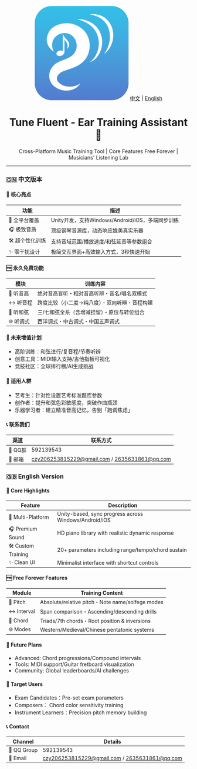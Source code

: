 <div align="center">
  <img src="https://github.com/Juqi-Li/TuneFluent-Support/blob/main/AppIcon.png"  width="256" height="256" alt="Tune Fluent Logo">
  <a href="#中文">中文</a> | <a href="#english">English</a>
  
  # Tune Fluent - Ear Training Assistant 🎵
  
  Cross-Platform Music Training Tool | Core Features Free Forever | Musicians' Listening Lab
</div>

---

### <div id="中文"></div> 🇨🇳 中文版本

#### 🌟 核心亮点
| 功能 | 描述 |
|------|------|
| 📱 全平台覆盖 | Unity开发，支持Windows/Android/iOS，多端同步训练 |
| 🎧 极致音质 | 顶级钢琴音源库，动态响应媲美真实乐器 |
| 🛠️ 超个性化训练 | 支持音域范围/播放速度/和弦延音等参数组合 |
| ✨ 零干扰设计 | 极简交互界面+高效输入方式，3秒快速开始 |

#### 🆓 永久免费功能
| 模块 | 训练内容 |
|------|----------|
| 🎼 听音高 | 绝对音高盲听・相对音高听辨・音名/唱名双模式 |
| ↔️ 听音程 | 跨度比较（小二度→纯八度）・双向听辨・音程构建 |
| 🎹 听和弦 | 三/七和弦全系（含增减挂留）・原位与转位组合 |
| 🌐 听调式 | 西洋调式・中古调式・中国五声调式 |

#### 🚀 未来增值计划
+ 高阶训练：和弦进行/复音程/节奏听辨
+ 创意工具：MIDI输入支持/吉他指板可视化
+ 竞技社区：全球排行榜/AI生成挑战

#### 🎯 适用人群
+ 艺考生：针对性设置艺考标准题库参数
+ 创作者：提升和弦色彩敏感度，突破作曲瓶颈
+ 乐器学习者：建立精准音高记忆，告别「跑调焦虑」

#### 📞 联系我们
| 渠道 | 联系方式 |
|-----|-----|
| 🐧 QQ群 | 592139543 |
| 📧 邮箱	| czy206253815229@gmail.com / 2635631861@qq.com |


### <div id="english"></div> 🇬🇧 English Version

#### 🌟 Core Highlights
| Feature | Description |
|------|------|
| 📱 Multi-Platform | Unity-based, sync progress across Windows/Android/iOS |
| 🎧 Premium Sound | HD piano library with realistic dynamic response |
| 🛠️ Custom Training | 20+ parameters including range/tempo/chord sustain |
| ✨ Clean UI | Minimalist interface with shortcut controls |

#### 🆓 Free Forever Features
| Module | Training Content |
|------|----------|
| 🎼 Pitch | Absolute/relative pitch・Note name/solfege modes |
| ↔️ Interval | Span comparison・Ascending/descending drills |
| 🎹 Chord | Triads/7th chords・Root position & inversions |
| 🌐 Modes | Western/Medieval/Chinese pentatonic systems |

#### 🚀 Future Plans
+ Advanced: Chord progressions/Compound intervals
+ Tools: MIDI support/Guitar fretboard visualization
+ Community: Global leaderboards/AI challenges

#### 🎯 Target Users
+ Exam Candidates：Pre-set exam parameters
+ Composers：	Chord color sensitivity training
+ Instrument Learners：Precision pitch memory building

#### 📞 Contact
| Channel | Details |
|-----|-----|
| 🐧 QQ Group | 592139543 |
| 📧 Email	| czy206253815229@gmail.com / 2635631861@qq.com |

